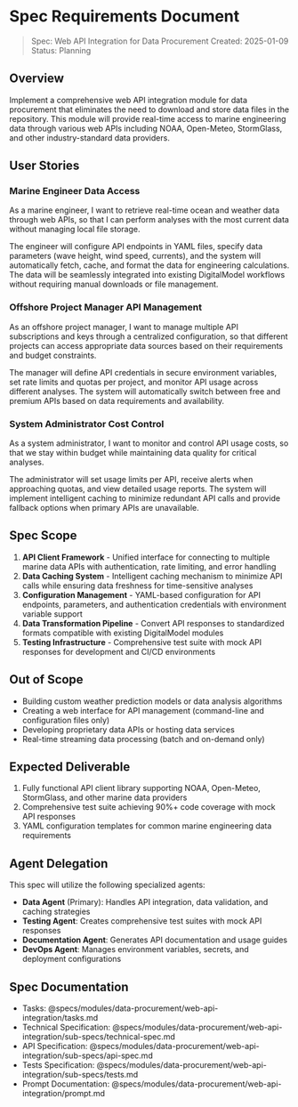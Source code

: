 # Spec Requirements Document

> Spec: Web API Integration for Data Procurement
> Created: 2025-01-09
> Status: Planning

## Overview

Implement a comprehensive web API integration module for data procurement that eliminates the need to download and store data files in the repository. This module will provide real-time access to marine engineering data through various web APIs including NOAA, Open-Meteo, StormGlass, and other industry-standard data providers.

## User Stories

### Marine Engineer Data Access

As a marine engineer, I want to retrieve real-time ocean and weather data through web APIs, so that I can perform analyses with the most current data without managing local file storage.

The engineer will configure API endpoints in YAML files, specify data parameters (wave height, wind speed, currents), and the system will automatically fetch, cache, and format the data for engineering calculations. The data will be seamlessly integrated into existing DigitalModel workflows without requiring manual downloads or file management.

### Offshore Project Manager API Management

As an offshore project manager, I want to manage multiple API subscriptions and keys through a centralized configuration, so that different projects can access appropriate data sources based on their requirements and budget constraints.

The manager will define API credentials in secure environment variables, set rate limits and quotas per project, and monitor API usage across different analyses. The system will automatically switch between free and premium APIs based on data requirements and availability.

### System Administrator Cost Control

As a system administrator, I want to monitor and control API usage costs, so that we stay within budget while maintaining data quality for critical analyses.

The administrator will set usage limits per API, receive alerts when approaching quotas, and view detailed usage reports. The system will implement intelligent caching to minimize redundant API calls and provide fallback options when primary APIs are unavailable.

## Spec Scope

1. **API Client Framework** - Unified interface for connecting to multiple marine data APIs with authentication, rate limiting, and error handling
2. **Data Caching System** - Intelligent caching mechanism to minimize API calls while ensuring data freshness for time-sensitive analyses
3. **Configuration Management** - YAML-based configuration for API endpoints, parameters, and authentication credentials with environment variable support
4. **Data Transformation Pipeline** - Convert API responses to standardized formats compatible with existing DigitalModel modules
5. **Testing Infrastructure** - Comprehensive test suite with mock API responses for development and CI/CD environments

## Out of Scope

- Building custom weather prediction models or data analysis algorithms
- Creating a web interface for API management (command-line and configuration files only)
- Developing proprietary data APIs or hosting data services
- Real-time streaming data processing (batch and on-demand only)

## Expected Deliverable

1. Fully functional API client library supporting NOAA, Open-Meteo, StormGlass, and other marine data providers
2. Comprehensive test suite achieving 90%+ code coverage with mock API responses
3. YAML configuration templates for common marine engineering data requirements

## Agent Delegation

This spec will utilize the following specialized agents:

- **Data Agent** (Primary): Handles API integration, data validation, and caching strategies
- **Testing Agent**: Creates comprehensive test suites with mock API responses
- **Documentation Agent**: Generates API documentation and usage guides
- **DevOps Agent**: Manages environment variables, secrets, and deployment configurations

## Spec Documentation

- Tasks: @specs/modules/data-procurement/web-api-integration/tasks.md
- Technical Specification: @specs/modules/data-procurement/web-api-integration/sub-specs/technical-spec.md
- API Specification: @specs/modules/data-procurement/web-api-integration/sub-specs/api-spec.md
- Tests Specification: @specs/modules/data-procurement/web-api-integration/sub-specs/tests.md
- Prompt Documentation: @specs/modules/data-procurement/web-api-integration/prompt.md